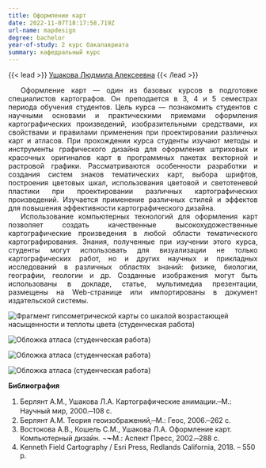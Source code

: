 ```yaml
---
title: Оформление карт
date: 2022-11-07T18:17:58.719Z
url-name: mapdesign
degree: bachelor
year-of-study: 2 курс бакалавриата
summary: кафедральный курс
---
```

{{< lead >}} [Ушакова Людмила Алексеевна](https://istina.msu.ru/profile/UshakovaLA/) {{< /lead >}}

<div style="text-align: justify; text-indent: 25px;">
Оформление карт — один из базовых курсов в подготовке специалистов картографов. Он преподается в 3, 4 и 5 семестрах периода обучения студентов. Цель курса — познакомить студентов с научными основами и практическими приемами оформления картографических произведений, изобразительными средствами, их свойствами и правилами применения при проектировании различных карт и атласов. При прохождении курса студенты изучают методы и инструменты графического дизайна для оформления штриховых и красочных оригиналов карт в программных пакетах векторной и растровой графики. Рассматриваются особенности разработки и создания систем знаков тематических карт, выбора шрифтов, построения цветовых шкал, использования цветовой и светотеневой пластики при проектировании различных картографических произведений. Изучается применение различных стилей и эффектов для повышения эффективности картографического дизайна.  </div>
<div style="text-align: justify; text-indent: 25px;">
Использование компьютерных технологий для оформления карт позволяет создать качественные высокохудожественные картографические произведения в любой области тематического картографирования. Знания, полученные при изучении этого курса, студенты могут использовать для визуализации не только картографических работ, но и других научных и прикладных исследований в различных областях знаний: физике, биологии, географии, геологии и др. Созданные изображения могут быть использованы в докладе, статье, мультимедиа презентации, размещены на Web-странице или импортированы в документ издательской системы.</div>

![Фрагмент гипсометрической карты со шкалой возрастающей насыщенности и теплоты цвета (студенческая работа) ](img/mapd1.png "Фрагмент гипсометрической карты со шкалой возрастающей насыщенности и теплоты цвета (студенческая работа)")

![Обложка атласа (студенческая работа)](img/mapd2.jpg "Обложка атласа (студенческая работа)")

![Обложка атласа (студенческая работа)](img/mapd3.png "Обложка атласа (студенческая работа)")

![Обложка атласа (студенческая работа)](img/mapd4.png "Обложка атласа (студенческая работа)")



**Библиография**

1. Берлянт А.М., Ушакова Л.А. Картографические анимации. ̶  М.: Научный мир, 2000.  ̶ 108 с.
2. Берлянт А.М. Теория геоизображений,  ̶  М.: Геос, 2006. ̶ 262 с.
3. Востокова А.В., Кошель С.М., Ушакова Л.А. Оформление карт. Компьютерный дизайн.  ¬¬̶  М.: Аспект Пресс, 2002.  ̶ 288 с. 
4. Kenneth Field Cartography / Esri Press, Redlands California, 2018. – 550 p.